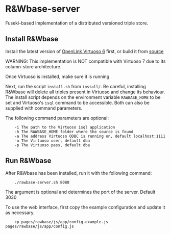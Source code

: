 R&Wbase-server
==============

Fuseki-based implementation of a distributed versioned triple store.

Install R&Wbase
----------------
Install the latest version of [OpenLink Virtuoso 6](https://github.com/openlink/virtuoso-opensource) first, or build it from [source](http://virtuoso.openlinksw.com/dataspace/doc/dav/wiki/Main/VOSMake) 

WARNING: This implementation is NOT compatible with Virtuoso 7 due to its column-store architecture.

Once Virtuoso is installed, make sure it is running.

Next, run the script `install.sh` from `install/`. Be careful, installing R&Wbase will delete all triples present in Virtuoso and change its behaviour.
The install script depends on the environment variable `RAWBASE_HOME` to be set and Virtuoso's `isql` command to be accessible. Both can also be supplied with command parameters.

The following command parameters are optional:
```
    -i The path to the Virtuoso isql application
    -h The RAWBASE_HOME folder where the source is found
    -a The address Virtuoso ODBC is running on, default localhost:1111
    -u The Virtuoso user, default dba
    -p The Virtuoso pass, default dba
```

Run R&Wbase
----------------

After R&Wbase has been installed, run it with the following command:
```
    ./rawbase-server.sh 8080
```
The argument is optional and determines the port of the server. Default 3030

To use the web interface, first copy the example configuration and update it as necessary.
```
    cp pages/rawbase/js/app/config.example.js pages/rawbase/js/app/config.js
```
